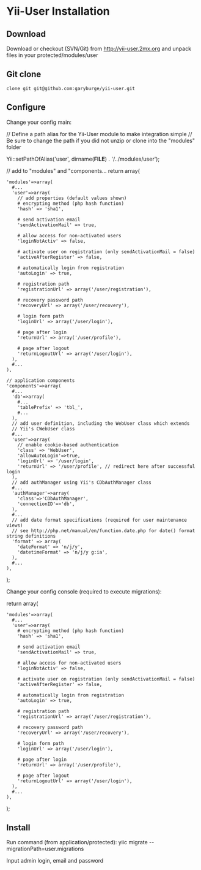 Yii-User Installation
=====================

Download
--------

Download or checkout (SVN/Git) from http://yii-user.2mx.org and unpack files in your protected/modules/user

Git clone
---------

    clone git git@github.com:garyburge/yii-user.git

Configure
---------

Change your config main:

  // Define a path alias for the Yii-User module to make integration simple
  // Be sure to change the path if you did not unzip or clone into the "modules" folder

  Yii::setPathOfAlias('user', dirname(__FILE__) . '/../modules/user');

  // add to "modules" and "components...
  return array(

    'modules'=>array(
      #...
      'user'=>array(
        // add properties (default values shown)
        # encrypting method (php hash function)
        'hash' => 'sha1',

        # send activation email
        'sendActivationMail' => true,

        # allow access for non-activated users
        'loginNotActiv' => false,

        # activate user on registration (only sendActivationMail = false)
        'activeAfterRegister' => false,

        # automatically login from registration
        'autoLogin' => true,

        # registration path
        'registrationUrl' => array('/user/registration'),

        # recovery password path
        'recoveryUrl' => array('/user/recovery'),

        # login form path
        'loginUrl' => array('/user/login'),

        # page after login
        'returnUrl' => array('/user/profile'),

        # page after logout
        'returnLogoutUrl' => array('/user/login'),
      ),
      #...
    ),

    // application components
    'components'=>array(
      #...
      'db'=>array(
        #...
        'tablePrefix' => 'tbl_',
        #...
      ),
      // add user definition, including the WebUser class which extends
      // Yii's CWebUser class
      #...
      'user'=>array(
        // enable cookie-based authentication
        'class' => 'WebUser',
        'allowAutoLogin'=>true,
        'loginUrl' => '/user/login',
        'returnUrl' => '/user/profile', // redirect here after successful login
      ),
      // add authManager using Yii's CDbAuthManager class
      #...
      'authManager'=>array(
        'class'=>'CDbAuthManager',
        'connectionID'=>'db',
      ),
      #...
      // add date format specifications (required for user maintenance views)
      // see http://php.net/manual/en/function.date.php for date() format string definitions
      'format' => array(
        'dateFormat' => 'n/j/y',
        'datetimeFormat' => 'n/j/y g:ia',
      ),
      #...
    ),

  );

Change your config console (required to execute migrations):

  return array(

    'modules'=>array(
      #...
      'user'=>array(
        # encrypting method (php hash function)
        'hash' => 'sha1',

        # send activation email
        'sendActivationMail' => true,

        # allow access for non-activated users
        'loginNotActiv' => false,

        # activate user on registration (only sendActivationMail = false)
        'activeAfterRegister' => false,

        # automatically login from registration
        'autoLogin' => true,

        # registration path
        'registrationUrl' => array('/user/registration'),

        # recovery password path
        'recoveryUrl' => array('/user/recovery'),

        # login form path
        'loginUrl' => array('/user/login'),

        # page after login
        'returnUrl' => array('/user/profile'),

        # page after logout
        'returnLogoutUrl' => array('/user/login'),
      ),
      #...
    ),

  );

Install
-------

Run command (from application/protected):
    yiic migrate --migrationPath=user.migrations

Input admin login, email and password
